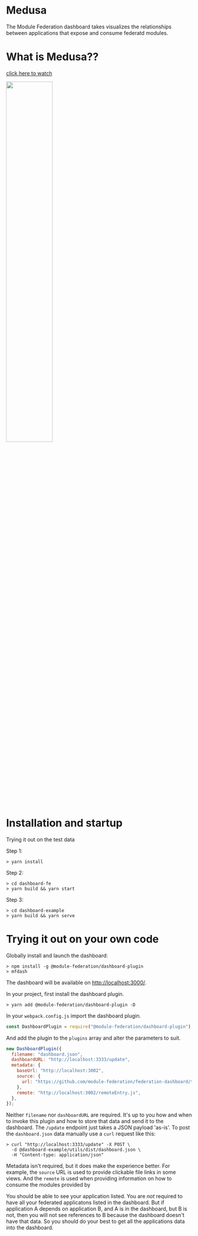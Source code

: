 # Medusa

The Module Federation dashboard takes visualizes the relationships between applications that expose and consume federatd modules.

# What is Medusa??

<a href="https://youtu.be/JkOvNPMo7Os" target="_blank"><p>click here to watch</p> <img width="50%" src="http://i3.ytimg.com/vi/JkOvNPMo7Os/maxresdefault.jpg"/><a>

# Installation and startup

Trying it out on the test data

Step 1:

```shell script
> yarn install
```

Step 2:

```shell script
> cd dashboard-fe
> yarn build && yarn start
```

Step 3:

```shell script
> cd dashboard-example
> yarn build && yarn serve
```

# Trying it out on your own code

Globally install and launch the dashboard:

```shell script
> npm install -g @module-federation/dashboard-plugin
> mfdash
```

The dashboard will be available on [http://localhost:3000/](http://localhost:3000/).

In your project, first install the dashboard plugin.

```shell script
> yarn add @module-federation/dashboard-plugin -D
```

In your `webpack.config.js` import the dashboard plugin.

```js
const DashboardPlugin = require("@module-federation/dashboard-plugin");
```

And add the plugin to the `plugins` array and alter the parameters to suit.

```js
new DashboardPlugin({
  filename: "dashboard.json",
  dashboardURL: "http://localhost:3333/update",
  metadata: {
    baseUrl: "http://localhost:3002",
    source: {
      url: "https://github.com/module-federation/federation-dashboard/tree/master/dashboard-example/dsl",
    },
    remote: "http://localhost:3002/remoteEntry.js",
  },
});
```

Neither `filename` nor `dashboardURL` are required. It's up to you how and when to invoke this plugin and how to store that data and send it to the dashboard. The `/update` endpoint just takes a JSON payload 'as-is'. To post the `dashboard.json` data manually use a `curl` request like this:

```shell script
> curl "http://localhost:3333/update" -X POST \
  -d @dashboard-example/utils/dist/dashboard.json \
  -H "Content-type: application/json"
```

Metadata isn't required, but it does make the experience better. For example, the `source` URL is used to provide clickable file links in some views. And the `remote` is used when providing information on how to consume the modules provided by

You should be able to see your application listed. You are _not_ required to have all your federated applicatons listed in the dashboard. But if application A depends on application B, and A is in the dashboard, but B is not, then you will not see references to B because the dashboard doesn't have that data. So you should do your best to get all the applications data into the dashboard.
